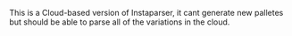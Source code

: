 This is a Cloud-based version of Instaparser, it cant generate new palletes but should be able to parse all of the variations in the cloud.